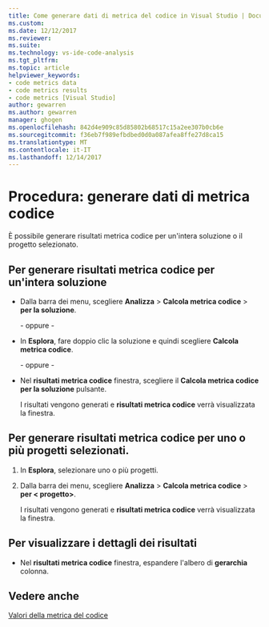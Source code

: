 ```yaml
---
title: Come generare dati di metrica del codice in Visual Studio | Documenti Microsoft
ms.custom: 
ms.date: 12/12/2017
ms.reviewer: 
ms.suite: 
ms.technology: vs-ide-code-analysis
ms.tgt_pltfrm: 
ms.topic: article
helpviewer_keywords:
- code metrics data
- code metrics results
- code metrics [Visual Studio]
author: gewarren
ms.author: gewarren
manager: ghogen
ms.openlocfilehash: 842d4e909c85d85802b68517c15a2ee307b0cb6e
ms.sourcegitcommit: f36eb7f989efbdbed0d0a087afea8ffe27d8ca15
ms.translationtype: MT
ms.contentlocale: it-IT
ms.lasthandoff: 12/14/2017
---
```

# <a name="how-to-generate-code-metrics-data"></a>Procedura: generare dati di metrica codice

È possibile generare risultati metrica codice per un'intera soluzione o il progetto selezionato.

## <a name="to-generate-code-metrics-results-for-an-entire-solution"></a>Per generare risultati metrica codice per un'intera soluzione

- Dalla barra dei menu, scegliere **Analizza** > **Calcola metrica codice** > **per la soluzione**.

   \- oppure -

- In **Esplora**, fare doppio clic la soluzione e quindi scegliere **Calcola metrica codice**.

   \- oppure -

- Nel **risultati metrica codice** finestra, scegliere il **Calcola metrica codice per la soluzione** pulsante.

   I risultati vengono generati e **risultati metrica codice** verrà visualizzata la finestra.

## <a name="to-generate-code-metrics-results-for-one-or-more-selected-projects"></a>Per generare risultati metrica codice per uno o più progetti selezionati.

1. In **Esplora**, selezionare uno o più progetti.

1. Dalla barra dei menu, scegliere **Analizza** > **Calcola metrica codice** > **per < progetto\>**.

   I risultati vengono generati e **risultati metrica codice** verrà visualizzata la finestra.

## <a name="to-view-the-results-details"></a>Per visualizzare i dettagli dei risultati

- Nel **risultati metrica codice** finestra, espandere l'albero di **gerarchia** colonna.

## <a name="see-also"></a>Vedere anche

[Valori della metrica del codice](../code-quality/code-metrics-values.md)